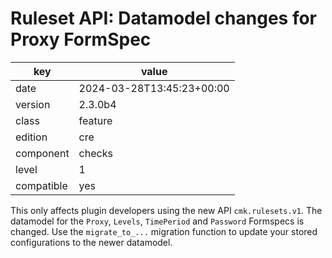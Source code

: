 [//]: # (werk v2)
# Ruleset API: Datamodel changes for Proxy FormSpec

key        | value
---------- | ---
date       | 2024-03-28T13:45:23+00:00
version    | 2.3.0b4
class      | feature
edition    | cre
component  | checks
level      | 1
compatible | yes

This only affects plugin developers using the new API `cmk.rulesets.v1`.
The datamodel for the `Proxy`, `Levels`, `TimePeriod` and `Password` Formspecs is changed.
Use the `migrate_to_...` migration function to update your stored configurations to the newer datamodel.
